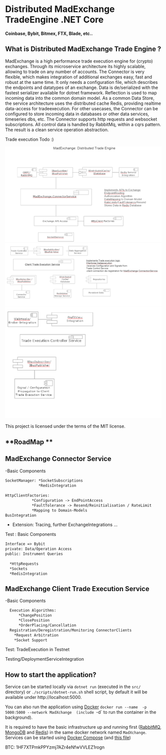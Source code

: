 # Distributed MadExchange TradeEngine .NET Core

**Coinbase, Bybit, Bitmex, FTX, Blade, etc..**

**What is Distributed MadExchange Trade Engine ?**
----------------

MadExchange is a high performance trade execution engine for (crypto) exchanges. Through its microservice architecture its highly scalable, allowing to trade on any number of accounts.
The Connector is very flexible, which makes integration of additional exchanges easy, fast and robust at the same time.
It only needs a configuration file, which describes the endpoints and datatypes of an exchange. 
Data is de/serialized with the fastest serializer available for dotnet framework. Reflection is used to map incoming data into the common domain model. 
As a common Data Store, the service architecture uses the distributed 
cache Redis, providing realtime data-access for tradeexecution. 
For other usecases, the Connector can be configured to store incoming data in databases or other data services, timeseries dbs, etc.
The Connector supports http requests and websocket subscriptions.
All control data is handled by RabbitMq, within a cqrs pattern.
The result is a clean service operation abstraction.

Trade execution
Todo :)

![MadExchange.Connector.Service](/MadExchange.Connector.Service.png)
![MadExchange.TradeExecution.Service](/MadExchange.TradeExecution.Service.png)
![MadExchange.TradeController.Service + DataAggregationService](/MadExchange.Controller.Service+DataAggregation.Service.png)

 This project is licensed under the terms of the MIT license.
 
**RoadMap **
----------------

MadExchange Connector Service
--
  -Basic Components
    
    SocketManager: *SocketSubscriptions
                   *RedisIntegration    
    
    HttpClientFactories: 
                *Configuration -> EndPointAccess                
                *FaultTolerance -> Resend/Reinitialisation / RateLimit                
                *Mapping to Domain-Models                
    BusIntegration
   
  - Extension: Tracing, further ExchangeIntegrations ...
  
Test : Basic Components

    Interface => Bybit
    private: Data/Operation Access
    public: Instrument Queries

      *HttpRequests
      *Sockets
      *RedisIntegration

 

MadExchange Client Trade Execution Service
--
   -Basic Components
      
      Execution Algorithms:
          *ChangePosition
          *ClosePosition
          *OrderPlacing/Cancellation         
      Registration/Deregistration/Monitoring ConnectorClients
        *Request Arbitration
        *Socket Support

  Test: TradeExecution in Testnet


  Testing/DeploymentServiceIntegration
  

**How to start the application?**
----------------

Service can be started locally via `dotnet run` (executed in the `src/` directory) or `./scripts/dotnet-run.sh` shell script, by default it will be available under http://localhost:5000.

You can also run the application using [Docker](https://www.docker.com) `docker run --name  -p 5000:5000 --network MadXchange  (include `-d` to run the container in the background).

It is required to have the basic infrastructure up and running first ([RabbitMQ](https://www.rabbitmq.com), [MongoDB](https://www.mongodb.com) and [Redis](https://redis.io)) in the same docker network named `MadXchange`. Services can be started using [Docker Compose](https://docs.docker.com/compose) (and [this file](https://github.com/diplinfmarkodrews/MadXchange/blob/master/compose/docker-compose-infrastructure.yml)) 

BTC: 1HF7XTPmkPPYzmj7AZr4eNfwVVLEZ1rogn